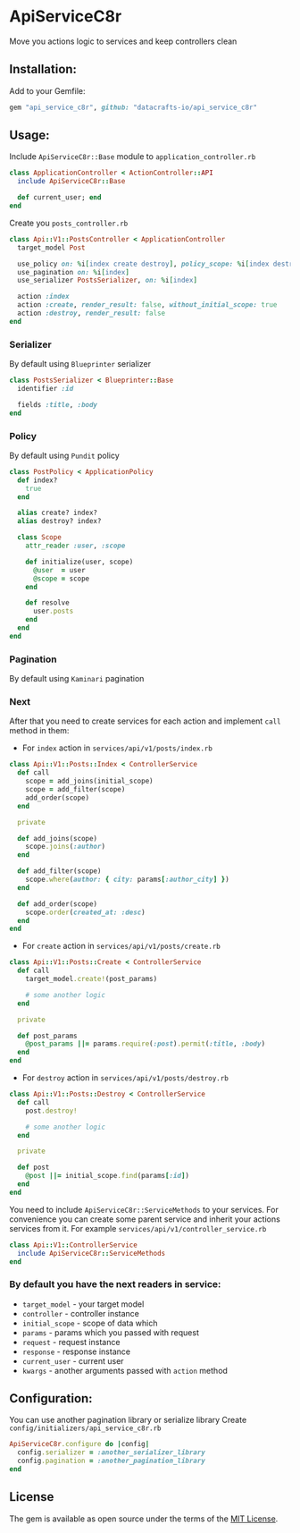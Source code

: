 # ApiServiceC8r
Move you actions logic to services and keep controllers clean

## Installation:
Add to your Gemfile:
```ruby
gem "api_service_c8r", github: "datacrafts-io/api_service_c8r"
```

## Usage:
Include `ApiServiceC8r::Base` module to `application_controller.rb`
```ruby
class ApplicationController < ActionController::API
  include ApiServiceC8r::Base

  def current_user; end
end

```

Create you `posts_controller.rb`
```ruby
class Api::V1::PostsController < ApplicationController
  target_model Post

  use_policy on: %i[index create destroy], policy_scope: %i[index destroy]
  use_pagination on: %i[index]
  use_serializer PostsSerializer, on: %i[index]

  action :index
  action :create, render_result: false, without_initial_scope: true
  action :destroy, render_result: false
end
```

### Serializer
By default using `Blueprinter` serializer
```ruby
class PostsSerializer < Blueprinter::Base
  identifier :id

  fields :title, :body
end

```

### Policy
By default using `Pundit` policy
```ruby
class PostPolicy < ApplicationPolicy
  def index?
    true
  end

  alias create? index?
  alias destroy? index?

  class Scope
    attr_reader :user, :scope

    def initialize(user, scope)
      @user  = user
      @scope = scope
    end

    def resolve
      user.posts
    end
  end
end

```
### Pagination
By default using `Kaminari` pagination

### Next
After that you need to create services for each action and implement `call` method in them:
* For `index` action in `services/api/v1/posts/index.rb`
```ruby
class Api::V1::Posts::Index < ControllerService
  def call
    scope = add_joins(initial_scope)
    scope = add_filter(scope)
    add_order(scope)
  end

  private

  def add_joins(scope)
    scope.joins(:author)
  end

  def add_filter(scope)
    scope.where(author: { city: params[:author_city] })
  end

  def add_order(scope)
    scope.order(created_at: :desc)
  end
end
```

* For `create` action in `services/api/v1/posts/create.rb`
```ruby
class Api::V1::Posts::Create < ControllerService
  def call
    target_model.create!(post_params)

    # some another logic
  end

  private

  def post_params
    @post_params ||= params.require(:post).permit(:title, :body)
  end
end
```

* For `destroy` action in `services/api/v1/posts/destroy.rb`
```ruby
class Api::V1::Posts::Destroy < ControllerService
  def call
    post.destroy!

    # some another logic
  end

  private

  def post
    @post ||= initial_scope.find(params[:id])
  end
end
```

You need to include `ApiServiceC8r::ServiceMethods` to your services.
For convenience you can create some parent service and inherit your actions services from it.
For example `services/api/v1/controller_service.rb`
```ruby
class Api::V1::ControllerService
  include ApiServiceC8r::ServiceMethods
end
```

### By default you have the next readers in service:
* `target_model`  - your target model
* `controller`    - controller instance
* `initial_scope` - scope of data which 
* `params`        - params which you passed with request
* `request`       - request instance
* `response`      - response instance
* `current_user`  - current user
* `kwargs`        - another arguments passed with `action` method

## Configuration:
You can use another pagination library or serialize library
Create `config/initializers/api_service_c8r.rb`
```ruby
ApiServiceC8r.configure do |config|
  config.serializer = :another_serializer_library
  config.pagination = :another_pagination_library
end

```

## License

The gem is available as open source under the terms of the [MIT License](https://opensource.org/licenses/MIT).
